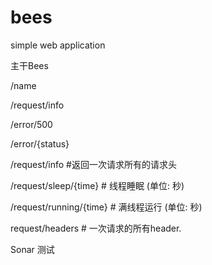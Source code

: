 # bees
simple web application

主干Bees

/name

/request/info

/error/500

/error/{status}


/request/info  #返回一次请求所有的请求头

/request/sleep/{time} # 线程睡眠 (单位: 秒)

/request/running/{time} # 满线程运行 (单位: 秒)

request/headers # 一次请求的所有header. 

Sonar 测试
